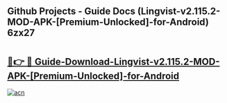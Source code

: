 ## Github Projects - Guide Docs (Lingvist-v2.115.2-MOD-APK-[Premium-Unlocked]-for-Android) 6zx27

# <h2><a href="https://apkcomod.com?title=Lingvist-v2.115.2-MOD-APK-[Premium-Unlocked]-for-Android">🔗👉 🔴 Guide-Download-Lingvist-v2.115.2-MOD-APK-[Premium-Unlocked]-for-Android </a></h2>

[![acn](https://github.com/user-attachments/assets/0f9c940e-d8b0-45ae-aac7-cd30a18b3e1c)](https://apkcomod.com?title=Lingvist-v2.115.2-MOD-APK-[Premium-Unlocked]-for-Android)
